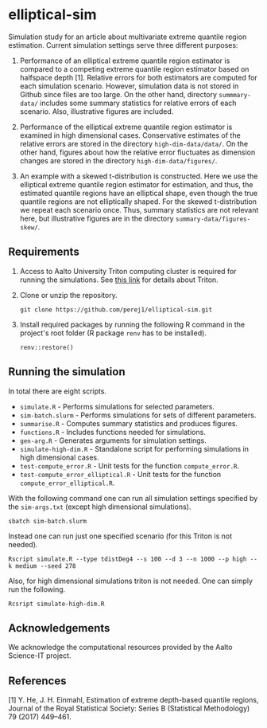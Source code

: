 # elliptical-sim

Simulation study for an article about multivariate extreme quantile region
estimation. Current simulation settings serve three different purposes:

1. Performance of an elliptical extreme quantile region estimator is compared to
   a competing extreme quantile region estimator based on halfspace depth [1].
   Relative errors for both estimators are computed for each simulation
   scenario. However, simulation data is not stored in Github since files are
   too large. On the other hand, directory `summmary-data/` includes some
   summary statistics for relative errors of each scenario. Also, illustrative
   figures are included.

2. Performance of the elliptical extreme quantile region estimator is examined
   in high dimensional cases. Conservative estimates of the relative errors are
   stored in the directory `high-dim-data/data/`. On the other hand, figures
   about how the relative error fluctuates as dimension changes are stored in
   the directory `high-dim-data/figures/`.

3. An example with a skewed t-distribution is constructed. Here we use the
   elliptical extreme quantile region estimator for estimation, and thus,
   the estimated quantile regions have an elliptical shape, even though the true
   quantile regions are not elliptically shaped. For the skewed t-distribution
   we repeat each scenario once. Thus, summary statistics are not relevant here,
   but illustrative figures are in the directory `summary-data/figures-skew/`.

## Requirements

1. Access to Aalto University Triton computing cluster is required for running
   the simulations. See [this link](https://scicomp.aalto.fi/triton/) for
   details about Triton.

2. Clone or unzip the repository.
    ```
    git clone https://github.com/perej1/elliptical-sim.git
    ```

3. Install required packages by running the following R command in the project's
   root folder (R package `renv` has to be installed).
    ```
    renv::restore()
    ```

## Running the simulation

In total there are eight scripts.

- `simulate.R` - Performs simulations for selected parameters.
- `sim-batch.slurm` - Performs simulations for sets of different parameters.
- `summarise.R` - Computes summary statistics and produces figures.
- `functions.R` - Includes functions needed for simulations.
- `gen-arg.R` - Generates arguments for simulation settings.
- `simulate-high-dim.R` - Standalone script for performing simulations in high
  dimensional cases.
- `test-compute_error.R` - Unit tests for the function `compute_error.R`.
- `test-compute_error_elliptical.R` - Unit tests for the function
  `compute_error_elliptical.R`.

With the following command one can run all simulation settings specified by the
`sim-args.txt` (except high dimensional simulations).

```
sbatch sim-batch.slurm
```

Instead one can run just one specified scenario (for this Triton is not needed).
```
Rscript simulate.R --type tdistDeg4 --s 100 --d 3 --n 1000 --p high --k medium --seed 278
```

Also, for high dimensional simulations triton is not needed. One can simply run
the following.
```
Rcsript simulate-high-dim.R
```

## Acknowledgements

We acknowledge the computational resources provided by the Aalto Science-IT
project.

## References

[1] Y. He, J. H. Einmahl, Estimation of extreme depth-based quantile regions,
Journal of the Royal Statistical Society: Series B (Statistical Methodology) 79
(2017) 449–461.